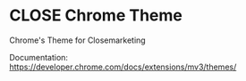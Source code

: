 # CLOSE Chrome Theme

Chrome's Theme for Closemarketing

Documentation: https://developer.chrome.com/docs/extensions/mv3/themes/